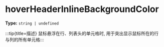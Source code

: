 # hoverHeaderInlineBackgroundColor

**Type:** `string | undefined`

:::tip{title=描述}
鼠标悬浮在行、列表头的单元格时, 用于突出显示鼠标所在的行与列的所有单元格:::


 


